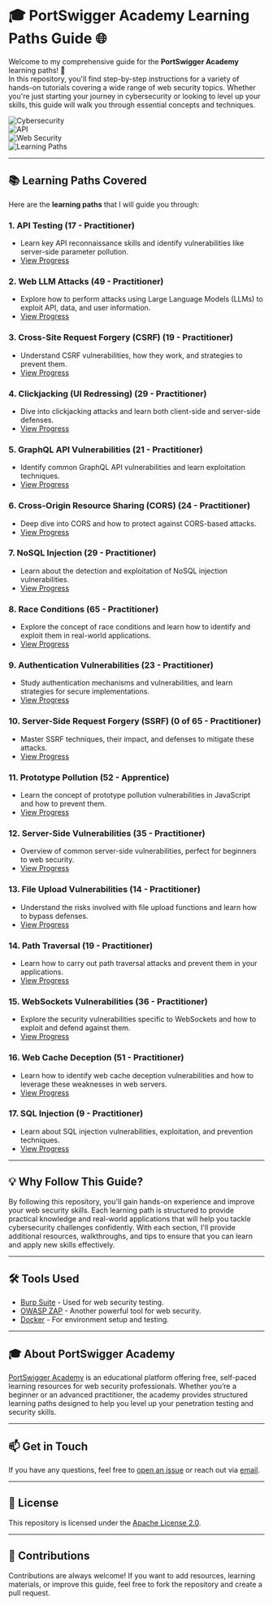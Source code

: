 # 🎓 **PortSwigger Academy Learning Paths Guide** 🌐

Welcome to my comprehensive guide for the **PortSwigger Academy** learning paths! 🚀  
In this repository, you'll find step-by-step instructions for a variety of hands-on tutorials covering a wide range of web security topics. Whether you're just starting your journey in cybersecurity or looking to level up your skills, this guide will walk you through essential concepts and techniques.

![Cybersecurity](https://img.shields.io/badge/Category-Cybersecurity-blue?style=for-the-badge&logo=security&logoColor=white)  
![API](https://img.shields.io/badge/Category-API-yellow?style=for-the-badge&logo=api&logoColor=white)  
![Web Security](https://img.shields.io/badge/Category-Web%20Security-orange?style=for-the-badge&logo=web%20security&logoColor=white)  
![Learning Paths](https://img.shields.io/badge/Category-Learning%20Paths-green?style=for-the-badge&logo=education&logoColor=white)

---

## 📚 **Learning Paths Covered**

Here are the **learning paths** that I will guide you through:

### 1. **API Testing** (17 - Practitioner)
   - Learn key API reconnaissance skills and identify vulnerabilities like server-side parameter pollution.
   - [View Progress](https://github.com/huynhtrungcip/portswigger-academi/tree/main/API%20testing)

### 2. **Web LLM Attacks** (49 - Practitioner)
   - Explore how to perform attacks using Large Language Models (LLMs) to exploit API, data, and user information.
   - [View Progress](https://github.com/huynhtrungcip/portswigger-academi/tree/main/Web%20LLM%20attacks)

### 3. **Cross-Site Request Forgery (CSRF)** (19 - Practitioner)
   - Understand CSRF vulnerabilities, how they work, and strategies to prevent them.
   - [View Progress](https://github.com/huynhtrungcip/portswigger-academi/tree/main/Cross-site%20request%20forgery%20(CSRF))


### 4. **Clickjacking (UI Redressing)** (29 - Practitioner)
   - Dive into clickjacking attacks and learn both client-side and server-side defenses.
   - [View Progress](#)

### 5. **GraphQL API Vulnerabilities** (21 - Practitioner)
   - Identify common GraphQL API vulnerabilities and learn exploitation techniques.
   - [View Progress](#)

### 6. **Cross-Origin Resource Sharing (CORS)** (24 - Practitioner)
   - Deep dive into CORS and how to protect against CORS-based attacks.
   - [View Progress](#)

### 7. **NoSQL Injection** (29 - Practitioner)
   - Learn about the detection and exploitation of NoSQL injection vulnerabilities.
   - [View Progress](#)

### 8. **Race Conditions** (65 - Practitioner)
   - Explore the concept of race conditions and learn how to identify and exploit them in real-world applications.
   - [View Progress](#)

### 9. **Authentication Vulnerabilities** (23 - Practitioner)
   - Study authentication mechanisms and vulnerabilities, and learn strategies for secure implementations.
   - [View Progress](#)

### 10. **Server-Side Request Forgery (SSRF)** (0 of 65 - Practitioner)
   - Master SSRF techniques, their impact, and defenses to mitigate these attacks.
   - [View Progress](#)

### 11. **Prototype Pollution** (52 - Apprentice)
   - Learn the concept of prototype pollution vulnerabilities in JavaScript and how to prevent them.
   - [View Progress](#)

### 12. **Server-Side Vulnerabilities** (35 - Practitioner)
   - Overview of common server-side vulnerabilities, perfect for beginners to web security.
   - [View Progress](#)

### 13. **File Upload Vulnerabilities** (14 - Practitioner)
   - Understand the risks involved with file upload functions and learn how to bypass defenses.
   - [View Progress](#)

### 14. **Path Traversal** (19 - Practitioner)
   - Learn how to carry out path traversal attacks and prevent them in your applications.
   - [View Progress](#)

### 15. **WebSockets Vulnerabilities** (36 - Practitioner)
   - Explore the security vulnerabilities specific to WebSockets and how to exploit and defend against them.
   - [View Progress](#)

### 16. **Web Cache Deception** (51 - Practitioner)
   - Learn how to identify web cache deception vulnerabilities and how to leverage these weaknesses in web servers.
   - [View Progress](#)

### 17. **SQL Injection** (9 - Practitioner)
   - Learn about SQL injection vulnerabilities, exploitation, and prevention techniques.
   - [View Progress](#)

---


## 💡 **Why Follow This Guide?**

By following this repository, you'll gain hands-on experience and improve your web security skills. Each learning path is structured to provide practical knowledge and real-world applications that will help you tackle cybersecurity challenges confidently. With each section, I'll provide additional resources, walkthroughs, and tips to ensure that you can learn and apply new skills effectively.

---

## 🛠 **Tools Used**

- [Burp Suite](https://portswigger.net/burp) - Used for web security testing.
- [OWASP ZAP](https://www.zaproxy.org/) - Another powerful tool for web security.
- [Docker](https://www.docker.com/) - For environment setup and testing.

---

## 🎓 **About PortSwigger Academy**

[PortSwigger Academy](https://portswigger.net/web-security) is an educational platform offering free, self-paced learning resources for web security professionals. Whether you’re a beginner or an advanced practitioner, the academy provides structured learning paths designed to help you level up your penetration testing and security skills.

---

## 📫 **Get in Touch**

If you have any questions, feel free to [open an issue](https://github.com/huynhtrungcip/picoCTF/issues) or reach out via [email](mailto:huynhchitrungcip@gmail.com).

---

## 📝 **License**

This repository is licensed under the [Apache License 2.0](LICENSE).

---

## 🙏 **Contributions**

Contributions are always welcome! If you want to add resources, learning materials, or improve this guide, feel free to fork the repository and create a pull request.
